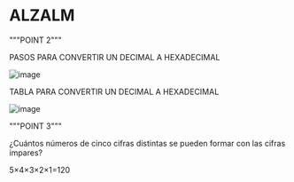 # ALZALM

"""POINT 2"""

PASOS PARA CONVERTIR UN DECIMAL A HEXADECIMAL

![image](https://github.com/DaniArias7/ALZALM/assets/129128034/4b2f6d41-e596-4a86-99a2-6256942578e8)

TABLA PARA CONVERTIR UN DECIMAL A HEXADECIMAL

![image](https://github.com/DaniArias7/ALZALM/assets/129128034/99396578-3d33-4ef1-8e11-d9abbe32a363)

"""POINT 3"""

¿Cuántos números de cinco cifras distintas se pueden formar con las cifras impares?

5×4×3×2×1=120

